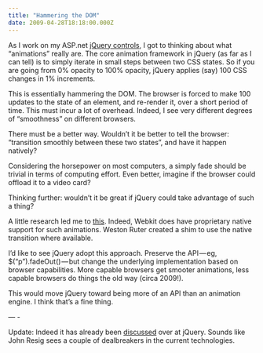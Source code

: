 ```yaml
---
title: "Hammering the DOM"
date: 2009-04-28T18:18:00.000Z
---
```


As I work on my ASP.net [jQuery controls](/jQuery/), I got to thinking about what “animations” really are. The core animation framework in jQuery (as far as I can tell) is to simply iterate in small steps between two CSS states. So if you are going from 0% opacity to 100% opacity, jQuery applies (say) 100 CSS changes in 1% increments.

This is essentially hammering the DOM. The browser is forced to make 100 updates to the state of an element, and re-render it, over a short period of time. This must incur a lot of overhead. Indeed, I see very different degrees of “smoothness” on different browsers.

There must be a better way. Wouldn’t it be better to tell the browser: “transition smoothly between these two states”, and have it happen natively?

Considering the horsepower on most computers, a simply fade should be trivial in terms of computing effort. Even better, imagine if the browser could offload it to a video card?

Thinking further: wouldn’t it be great if jQuery could take advantage of such a thing?

A little research led me to [this](http://weston.ruter.net/projects/jquery-css-transitions/). Indeed, Webkit does have proprietary native support for such animations. Weston Ruter created a shim to use the native transition where available.

I’d like to see jQuery adopt this approach. Preserve the API — eg, $(“p”).fadeOut() — but change the underlying implementation based on browser capabilities. More capable browsers get smooter animations, less capable browsers do things the old way (circa 2009!).

This would move jQuery toward being more of an API than an animation engine. I think that’s a fine thing.

— -

Update: Indeed it has already been [discussed](http://ejohn.org/blog/css-animations-and-javascript/) over at jQuery. Sounds like John Resig sees a couple of dealbreakers in the current technologies.
